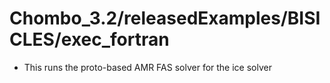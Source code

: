 # Chombo_3.2/releasedExamples/BISICLES/exec_fortran
* This runs the proto-based AMR FAS solver for the ice solver


